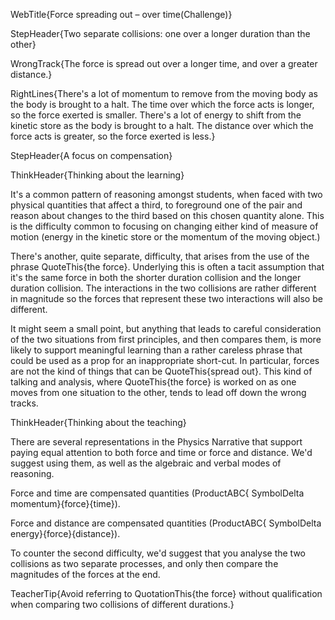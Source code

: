 WebTitle{Force spreading out &ndash; over time(Challenge)}

StepHeader{Two separate collisions: one over a longer duration than the other}

WrongTrack{The force is spread out over a longer time, and over a greater distance.}

RightLines{There's a lot of momentum to remove from the moving body as the body is brought to a halt. The time over which the force acts is longer, so the force exerted is smaller. There's a lot of energy to shift from the kinetic store as the body is brought to a halt. The distance over which the force acts is greater, so the force exerted is less.}

StepHeader{A focus on compensation}

ThinkHeader{Thinking about the learning}

It's a common pattern of reasoning amongst students, when faced with two physical quantities that affect a third, to foreground one of the pair and reason about changes to the third based on this chosen quantity alone. This is the difficulty common to focusing on changing either kind of measure of motion (energy in the kinetic store or the momentum of the moving object.)

There's another, quite separate, difficulty, that arises from the use of the phrase QuoteThis{the force}. Underlying this is often a tacit assumption that it's the same force in both the shorter duration collision and the longer duration collision. The interactions in the two collisions are rather different in magnitude so the forces that represent these two interactions will also be different.

It might seem a small point, but anything that leads to careful consideration of the two situations from first principles, and then compares them, is more likely to support meaningful learning than a rather careless phrase that could be used as a prop for an inappropriate short-cut. In particular, forces are not the kind of things that can be QuoteThis{spread out}. This kind of talking and analysis, where QuoteThis{the force} is worked on as one moves from one situation to the other, tends to lead off down the wrong tracks.

ThinkHeader{Thinking about the teaching}

There are several representations in the Physics Narrative that support paying equal attention to both force and time or force and distance. We'd suggest using them, as well as the algebraic and verbal modes of reasoning.

Force and time are compensated quantities (ProductABC{ SymbolDelta momentum}{force}{time}).

Force and distance are compensated quantities (ProductABC{ SymbolDelta energy}{force}{distance}).

To counter the second difficulty, we'd suggest that you analyse the two collisions as two separate processes, and only then compare the magnitudes of the forces at the end.

TeacherTip{Avoid referring to QuotationThis{the force} without qualification when comparing two collisions of different durations.}

